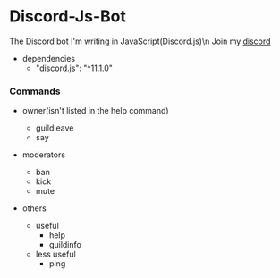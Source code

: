# Discord-Js-Bot
The Discord bot I'm writing in JavaScript(Discord.js)\n
Join my [discord](https://discord.gg/XYySGKz)

- dependencies
  - "discord.js": "^11.1.0"

### Commands
- owner(isn't listed in the help command)
  - guildleave
  - say

- moderators
  - ban
  - kick
  - mute

- others
  - useful
    - help
    - guildinfo
  - less useful
    - ping
